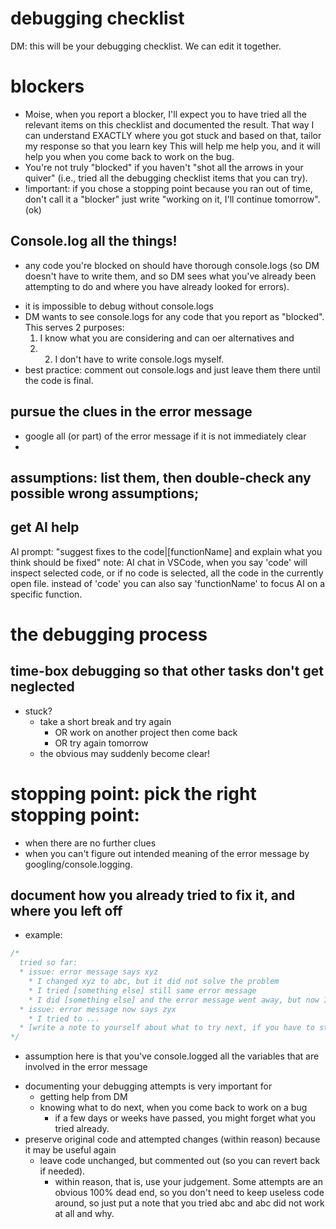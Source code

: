 # debugging checklist
DM: this will be your debugging checklist. We can edit it together.

# blockers
* Moise, when you report a blocker, I'll expect you to have tried all the relevant items on this checklist and documented the result. That way I can understand EXACTLY where you got stuck and based on that, tailor my response so that you learn key This will help me help you, and it will help you when you come back to work on the bug.
* You're not truly "blocked" if you haven't "shot all the arrows in your quiver" (i.e., tried all the debugging checklist items that you can try). 
* !important: if you chose a stopping point because you ran out of time, don't call it a "blocker" just write "working on it, I'll continue tomorrow".(ok)

## Console.log all the things!
* any code you're blocked on should have thorough console.logs (so DM doesn't have to write them, and so DM sees what you've already been attempting to do and where you have already looked for errors).
- it is impossible to debug without console.logs
- DM wants to see console.logs for any code that you report as "blocked". This serves 2 purposes: 
  1) I know what you are considering and can oer alternatives and 
  2) 2) I don't have to write console.logs myself.
- best practice: comment out console.logs and just leave them there until the code is final.

## pursue the clues in the error message
* google all (or part) of the error message if it is not immediately clear
* 
## assumptions: list them, then double-check any possible wrong assumptions;

## get AI help
AI prompt: "suggest fixes to the code|[functionName] and explain what you think should be fixed"
note: AI chat in VSCode, when you say 'code' will inspect selected code, or if no code is selected, all the code in the currently open file. instead of 'code' you can also say 'functionName' to focus AI on a specific function.

# the debugging process

## time-box debugging so that other tasks don't get neglected
- stuck? 
  - take a short break and try again
    - OR work on another project then come back
    - OR try again tomorrow
  - the obvious may suddenly become clear!
# stopping point: pick the right stopping point: 
  * when there are no further clues
  * when you can't figure out intended meaning of the error message by googling/console.logging.
## document how you already tried to fix it, and where you left off
- example:
```js
/*
  tried so far:
  * issue: error message says xyz
    * I changed xyz to abc, but it did not solve the problem
    * I tried [something else] still same error message    
    * I did [something else] and the error message went away, but now I get a different error message
  * issue: error message now says zyx
    * I tried to ...
  * [write a note to yourself about what to try next, if you have to stop]
*/
```
* assumption here is that you've console.logged all the variables that are involved in the error message 

- documenting your debugging attempts is very important for
  - getting help from DM
  - knowing what to do next, when you come back to work on a bug
    - if a few days or weeks have passed, you might forget what you tried already.
- preserve original code and attempted changes (within reason) because it may be useful again
  - leave code unchanged, but commented out (so you can revert back if needed).
    - within reason, that is, use your judgement. Some attempts are an obvious 100% dead end, so you don't need to keep useless code around, so just put a note that you tried abc and abc did not work at all and why.

